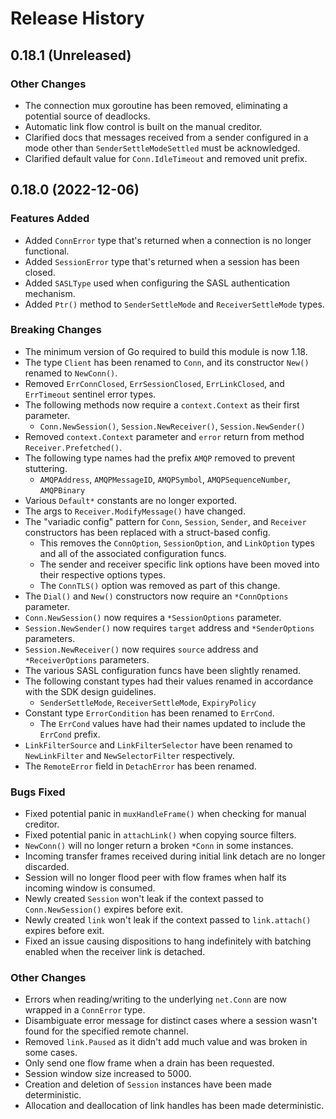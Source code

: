 # Release History

## 0.18.1 (Unreleased)

### Other Changes

* The connection mux goroutine has been removed, eliminating a potential source of deadlocks.
* Automatic link flow control is built on the manual creditor.
* Clarified docs that messages received from a sender configured in a mode other than `SenderSettleModeSettled` must be acknowledged.
* Clarified default value for `Conn.IdleTimeout` and removed unit prefix.

## 0.18.0 (2022-12-06)

### Features Added
* Added `ConnError` type that's returned when a connection is no longer functional.
* Added `SessionError` type that's returned when a session has been closed.
* Added `SASLType` used when configuring the SASL authentication mechanism.
* Added `Ptr()` method to `SenderSettleMode` and `ReceiverSettleMode` types.

### Breaking Changes
* The minimum version of Go required to build this module is now 1.18.
* The type `Client` has been renamed to `Conn`, and its constructor `New()` renamed to `NewConn()`.
* Removed `ErrConnClosed`, `ErrSessionClosed`, `ErrLinkClosed`, and `ErrTimeout` sentinel error types.
* The following methods now require a `context.Context` as their first parameter.
  * `Conn.NewSession()`, `Session.NewReceiver()`, `Session.NewSender()`
* Removed `context.Context` parameter and `error` return from method `Receiver.Prefetched()`.
* The following type names had the prefix `AMQP` removed to prevent stuttering.
  * `AMQPAddress`, `AMQPMessageID`, `AMQPSymbol`, `AMQPSequenceNumber`, `AMQPBinary`
* Various `Default*` constants are no longer exported.
* The args to `Receiver.ModifyMessage()` have changed.
* The "variadic config" pattern for `Conn`, `Session`, `Sender`, and `Receiver` constructors has been replaced with a struct-based config.
  * This removes the `ConnOption`, `SessionOption`, and `LinkOption` types and all of the associated configuration funcs.
  * The sender and receiver specific link options have been moved into their respective options types.
  * The `ConnTLS()` option was removed as part of this change.
* The `Dial()` and `New()` constructors now require an `*ConnOptions` parameter.
* `Conn.NewSession()` now requires a `*SessionOptions` parameter.
* `Session.NewSender()` now requires `target` address and `*SenderOptions` parameters.
* `Session.NewReceiver()` now requires `source` address and `*ReceiverOptions` parameters.
* The various SASL configuration funcs have been slightly renamed.
* The following constant types had their values renamed in accordance with the SDK design guidelines.
  * `SenderSettleMode`, `ReceiverSettleMode`, `ExpiryPolicy`
* Constant type `ErrorCondition` has been renamed to `ErrCond`.
  * The `ErrCond` values have had their names updated to include the `ErrCond` prefix.
* `LinkFilterSource` and `LinkFilterSelector` have been renamed to `NewLinkFilter` and `NewSelectorFilter` respectively.
* The `RemoteError` field in `DetachError` has been renamed.

### Bugs Fixed
* Fixed potential panic in `muxHandleFrame()` when checking for manual creditor.
* Fixed potential panic in `attachLink()` when copying source filters.
* `NewConn()` will no longer return a broken `*Conn` in some instances.
* Incoming transfer frames received during initial link detach are no longer discarded.
* Session will no longer flood peer with flow frames when half its incoming window is consumed.
* Newly created `Session` won't leak if the context passed to `Conn.NewSession()` expires before exit.
* Newly created `link` won't leak if the context passed to `link.attach()` expires before exit.
* Fixed an issue causing dispositions to hang indefinitely with batching enabled when the receiver link is detached.

### Other Changes
* Errors when reading/writing to the underlying `net.Conn` are now wrapped in a `ConnError` type.
* Disambiguate error message for distinct cases where a session wasn't found for the specified remote channel.
* Removed `link.Paused` as it didn't add much value and was broken in some cases.
* Only send one flow frame when a drain has been requested.
* Session window size increased to 5000.
* Creation and deletion of `Session` instances have been made deterministic.
* Allocation and deallocation of link handles has been made deterministic.
